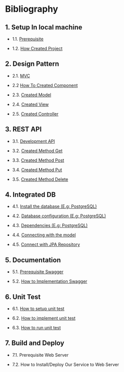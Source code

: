 # Bibliography

## 1. Setup In local machine

* 1.1. [Prerequisite](/gettingStarted/#11-prerequisite)

* 1.2. [How Created Project](/gettingStarted/#12-how-created-project)

## 2. Design Pattern

* 2.1. [MVC](/MVC)

* 2.2 [How To Created Component](/MVC/#22-how-to-create-a-component)

* 2.3. [Created Model](/MVC/#231-creating-the-model)

* 2.4. [Created View](/MVC/#232-creating-the-view)

* 2.5. [Created Controller](/MVC/#233-creating-the-controller)

## 3. REST API

* 3.1. [Development API](/development/#3-development-api)

* 3.2. [Created Method Get](/development/#31-created-method-get)

* 3.3. [Created Method Post](/development/#32-created-method-post)

* 3.4. [Created Method Put](/development/#33-created-method-put)

* 3.5. [Created Method Delete](/development/#34-created-method-delete)

## 4. Integrated DB

* 4.1. [Install the database (E.g: PostgreSQL)](/databaseConnection/#install-the-database-eg-postgresql)

* 4.2. [Database configuration (E.g: PostgreSQL)](/databaseConnection/#database-configuration-eg-postgresql)

* 4.3. [Dependencies (E.g: PostgreSQL)](/databaseConnection/#dependencies-eg-postgresql)

* 4.4. [Connecting with the model](/databaseConnection/#connecting-with-the-model)

* 4.5. [Connect with JPA Repository](/databaseConnection/#connect-with-jpa-repository)

## 5. Documentation

* 5.1. [Prerequisite Swagger](/documentation)

* 5.2. [How to Implementation Swagger](/documentation/#42-how-to-implement-swagger)

## 6. Unit Test

* 6.1. [How to setup unit test](/unittest/#33-unit-test)

* 6.2. [How to implement unit test](/unittest/#333-how-to-implement-unit-test)

* 6.3. [How to run unit test](/unittest/#334-how-to-run-unit-test)

## 7. Build and Deploy

* 7.1. Prerequisite Web Server

* 7.2. How to Install/Deploy Our Service to Web Server
